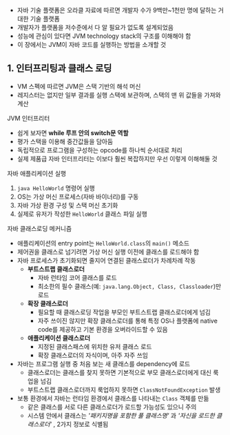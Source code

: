 - 자바 기술 플랫폼은 오라클 자료에 따르면 개발자 수가 9백만~1천만 명에 달하는 거대한 기술 플랫폼
- 개발자가 플랫폼을 저수준에서 다 알 필요가 없도록 설계되었음
- 성능에 관심이 있다면 JVM technology stack의 구조를 이해해야 함
- 이 장에서는 JVM이 자바 코드를 실행하는 방법을 소개할 것

## 1. 인터프리팅과 클래스 로딩

- VM 스펙에 따르면 JVM은 스택 기반의 해석 머신
- 레지스터는 없지만 일부 결과를 실행 스택에 보관하며, 스택의 맨 위 값들을 가져와 계산

JVM 인터프리터

- 쉽게 보자면 **while 루프 안의 switch문 역할**
- 평가 스택을 이용해 중간값들을 담아둠
- 독립적으로 프로그램을 구성하는 opcode를 하나씩 순서대로 처리
- 실제 제품급 자바 인터프리터는 이보다 훨씬 복잡하지만 우선 이렇게 이해해둘 것

자바 애플리케이션 실행

1. `java HelloWorld` 명령어 실행
2. OS는 가상 머신 프로세스(자바 바이너리)를 구동
3. 자바 가상 환경 구성 및 스택 머신 초기화
4. 실제로 유저가 작성한 `HelloWorld` 클래스 파일 실행

자바 클래스로딩 메커니즘

- 애플리케이션의 entry point는 `HelloWorld.class`의 `main()` 메소드
- 제어권을 클래스로 넘기려면 가상 머신 실행 이전에 클래스를 로드해야 함
- 자바 프로세스가 초기화되면 줄지어 연결된 클래스로더가 차례차례 작동
  - **부트스트랩 클래스로더**
    - 자바 런타임 코어 클래스를 로드
    - 최소한의 필수 클래스(예: `java.lang.Object, Class, Classloader`)만 로드
  - **확장 클래스로더**
    - 필요할 때 클래스로딩 작업을 부모인 부트스트랩 클래스로더에게 넘김
    - 자주 쓰이진 않지만 확장 클래스로더를 통해 특정 OS나 플랫폼에 native code를 제공하고 기본 환경을 오버라이드할 수 있음
  - **애플리케이션 클래스로더**
    - 지정된 클래스패스에 위치한 유저 클래스 로드
    - 확장 클래스로더의 자식이며, 아주 자주 쓰임
- 자바는 프로그램 실행 중 처음 보는 새 클래스를 dependency에 로드
  - 클래스로더는 클래스를 찾지 못하면 기본적으로 부모 클래스로더에게 대신 룩업을 넘김
  - 부트스트랩 클래스로더까지 룩업하지 못하면 `ClassNotFoundException` 발생
- 보통 환경에서 자바는 런타임 환경에서 클래스를 나타내는 `Class` 객체를 만듦
  - 같은 클래스를 서로 다른 클래스로더가 로드할 가능성도 있으니 주의
  - 시스템 안에서 클래스는 _'패키지명을 포함한 풀 클래스명'_ 과 _'자신을 로드한 클래스로더'_ , 2가지 정보로 식별됨
